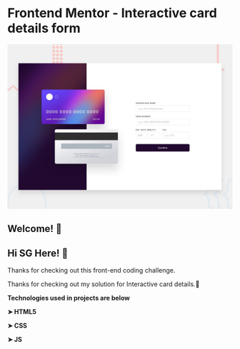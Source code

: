 # Frontend Mentor - Interactive card details form

![Design preview for the Interactive card details form coding challenge](./design/desktop-preview.jpg)

## Welcome! 👋

## Hi SG Here! 👋

Thanks for checking out this front-end coding challenge.

Thanks for checking out my solution for Interactive card details.🚀

**Technologies used in projects are below**

**➤ HTML5**

**➤ CSS**

**➤ JS**
